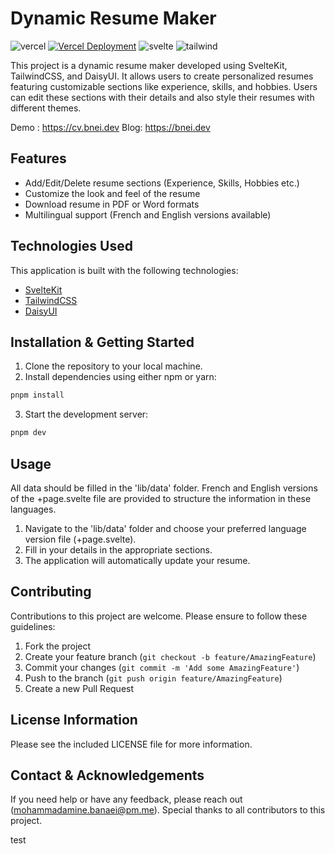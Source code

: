 # Dynamic Resume Maker

![vercel](https://img.shields.io/badge/Vercel-000000?style=for-the-badge&logo=vercel&logoColor=white) [![Vercel Deployment](https://therealsujitk-vercel-badge.vercel.app/?app=cv-maker&style=for-the-badge&logo=false)](https://cv.bnei.dev) ![svelte](https://img.shields.io/badge/Svelte-4A4A55?style=for-the-badge&logo=svelte&logoColor=FF3E00) ![tailwind](https://img.shields.io/badge/Tailwind_CSS-38B2AC?style=for-the-badge&logo=tailwind-css&logoColor=white)

This project is a dynamic resume maker developed using SvelteKit, TailwindCSS, and DaisyUI. It allows users to create personalized resumes featuring customizable sections like experience, skills, and hobbies. Users can edit these sections with their details and also style their resumes with different themes.

Demo : <https://cv.bnei.dev>
Blog: <https://bnei.dev>

## Features

- Add/Edit/Delete resume sections (Experience, Skills, Hobbies etc.)
- Customize the look and feel of the resume
- Download resume in PDF or Word formats
- Multilingual support (French and English versions available)

## Technologies Used

This application is built with the following technologies:

- [SvelteKit](https://kit.svelte.dev/)
- [TailwindCSS](https://tailwindcss.com/)
- [DaisyUI](https://daisyui.com/)

## Installation & Getting Started

1. Clone the repository to your local machine.
2. Install dependencies using either npm or yarn:

```bash
pnpm install
```

3. Start the development server:

```bash
pnpm dev
```

## Usage

All data should be filled in the 'lib/data' folder. French and English versions of the +page.svelte file are provided to structure the information in these languages.

1. Navigate to the 'lib/data' folder and choose your preferred language version file (+page.svelte).
2. Fill in your details in the appropriate sections.
3. The application will automatically update your resume.

## Contributing

Contributions to this project are welcome. Please ensure to follow these guidelines:

1. Fork the project
2. Create your feature branch (`git checkout -b feature/AmazingFeature`)
3. Commit your changes (`git commit -m 'Add some AmazingFeature'`)
4. Push to the branch (`git push origin feature/AmazingFeature`)
5. Create a new Pull Request

## License Information

Please see the included LICENSE file for more information.

## Contact & Acknowledgements

If you need help or have any feedback, please reach out ([mohammadamine.banaei@pm.me](mailto:mohammadamine.banaei@pm.me)).
Special thanks to all contributors to this project.

test
